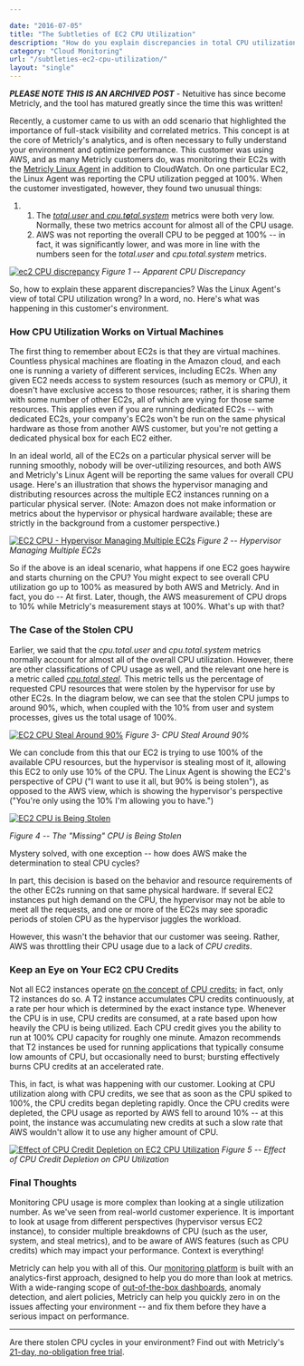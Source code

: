 ```yaml
---

date: "2016-07-05"
title: "The Subtleties of EC2 CPU Utilization"
description: "How do you explain discrepancies in total CPU utilization? Is the data wrong? In a word, no. Here’s what was happening in this customer’s environment."
category: "Cloud Monitoring"
url: "/subtleties-ec2-cpu-utilization/"
layout: "single"
---
```

***PLEASE NOTE THIS IS AN ARCHIVED POST*** - Netuitive has since become Metricly, and the tool has matured greatly since the time this was written!

Recently, a customer came to us with an odd scenario that highlighted the importance of full-stack visibility and correlated metrics. This concept is at the core of Metricly's analytics, and is often necessary to fully understand your environment and optimize performance.  This customer was using AWS, and as many Metricly customers do, was monitoring their EC2s with the [Metricly Linux Agent](https://docs.metricly.com/integrations/agents/linux-agent/) in addition to CloudWatch.  On one particular EC2, the Linux Agent was reporting the CPU utilization pegged at 100%.  When the customer investigated, however, they found two unusual things:

1.  1.  The [*total.user* and *cpu.t**o**tal.system*](https://docs.metricly.com/integrations/agents/linux-agent/#cpu-2) metrics were both very low. Normally, these two metrics account for almost all of the CPU usage.
    2.  AWS was not reporting the overall CPU to be pegged at 100% -- in fact, it was significantly lower, and was more in line with the numbers seen for the *total.user* and *cpu.total.system* metrics.

[![ec2 CPU discrepancy](https://s3-us-west-2.amazonaws.com/com-netuitive-app-usw2-public/wp-content/uploads/2016/06/Pic1.jpg)](https://s3-us-west-2.amazonaws.com/com-netuitive-app-usw2-public/wp-content/uploads/2016/06/Pic1.jpg)
*Figure 1 -- Apparent CPU Discrepancy*

So, how to explain these apparent discrepancies?  Was the Linux Agent's view of total CPU utilization wrong? In a word, no. Here's what was happening in this customer's environment.

### How CPU Utilization Works on Virtual Machines

The first thing to remember about EC2s is that they are virtual machines.  Countless physical machines are floating in the Amazon cloud, and each one is running a variety of different services, including EC2s. When any given EC2 needs access to system resources (such as memory or CPU), it doesn't have exclusive access to those resources; rather, it is sharing them with some number of other EC2s, all of which are vying for those same resources.  This applies even if you are running dedicated EC2s -- with dedicated EC2s, your company's EC2s won't be run on the same physical hardware as those from another AWS customer, but you're not getting a dedicated physical box for each EC2 either.

In an ideal world, all of the EC2s on a particular physical server will be running smoothly, nobody will be over-utilizing resources, and both AWS and Metricly's Linux Agent will be reporting the same values for overall CPU usage. Here's an illustration that shows the hypervisor managing and distributing resources across the multiple EC2 instances running on a particular physical server.  (Note: Amazon does not make information or metrics about the hypervisor or physical hardware available; these are strictly in the background from a customer perspective.)

[![EC2 CPU - Hypervisor Managing Multiple EC2s](https://s3-us-west-2.amazonaws.com/com-netuitive-app-usw2-public/wp-content/uploads/2016/06/Pic2.png)](https://s3-us-west-2.amazonaws.com/com-netuitive-app-usw2-public/wp-content/uploads/2016/06/Pic2.png)
*Figure 2 -- Hypervisor Managing Multiple EC2s*

So if the above is an ideal scenario, what happens if one EC2 goes haywire and starts churning on the CPU?  You might expect to see overall CPU utilization go up to 100% as measured by both AWS and Metricly.  And in fact, you do -- At first.  Later, though, the AWS measurement of CPU drops to 10% while Metricly's measurement stays at 100%.  What's up with that?

### The Case of the Stolen CPU

Earlier, we said that the *cpu.total.user* and *cpu.total.system* metrics normally account for almost all of the overall CPU utilization.  However, there are other classifications of CPU usage as well, and the relevant one here is a metric called [*cpu.total.steal*](https://docs.metricly.com/integrations/agents/linux-agent/#cpu-2).  This metric tells us the percentage of requested CPU resources that were stolen by the hypervisor for use by other EC2s.  In the diagram below, we can see that the stolen CPU jumps to around 90%, which, when coupled with the 10% from user and system processes, gives us the total usage of 100%.

[![EC2 CPU Steal Around 90%](https://s3-us-west-2.amazonaws.com/com-netuitive-app-usw2-public/wp-content/uploads/2016/06/Pic3.png)](https://s3-us-west-2.amazonaws.com/com-netuitive-app-usw2-public/wp-content/uploads/2016/06/Pic3.png)
*Figure 3- CPU Steal Around 90%*

We can conclude from this that our EC2 is trying to use 100% of the available CPU resources, but the hypervisor is stealing most of it, allowing this EC2 to only use 10% of the CPU. The Linux Agent is showing the EC2's perspective of CPU ("I want to use it all, but 90% is being stolen"), as opposed to the AWS view, which is showing the hypervisor's perspective ("You're only using the 10% I'm allowing you to have.")

[![EC2 CPU is Being Stolen](https://s3-us-west-2.amazonaws.com/com-netuitive-app-usw2-public/wp-content/uploads/2016/06/Pic4.png)](https://s3-us-west-2.amazonaws.com/com-netuitive-app-usw2-public/wp-content/uploads/2016/06/Pic4.png)

*Figure 4 -- The "Missing" CPU is Being Stolen*

Mystery solved, with one exception -- how does AWS make the determination to steal CPU cycles?

In part, this decision is based on the behavior and resource requirements of the other EC2s running on that same physical hardware.  If several EC2 instances put high demand on the CPU, the hypervisor may not be able to meet all the requests, and one or more of the EC2s may see sporadic periods of stolen CPU as the hypervisor juggles the workload.

However, this wasn't the behavior that our customer was seeing.  Rather, AWS was throttling their CPU usage due to a lack of *CPU credits*.

### Keep an Eye on Your EC2 CPU Credits

Not all EC2 instances operate [on the concept of CPU credits](https://docs.metricly.com/integrations/aws-integration/#ec2); in fact, only T2 instances do so.  A T2 instance accumulates CPU credits continuously, at a rate per hour which is determined by the exact instance type.  Whenever the CPU is in use, CPU credits are consumed, at a rate based upon how heavily the CPU is being utilized.  Each CPU credit gives you the ability to run at 100% CPU capacity for roughly one minute.  Amazon recommends that T2 instances be used for running applications that typically consume low amounts of CPU, but occasionally need to burst; bursting effectively burns CPU credits at an accelerated rate.

This, in fact, is what was happening with our customer.  Looking at CPU utilization along with CPU credits, we see that as soon as the CPU spiked to 100%, the CPU credits began depleting rapidly.  Once the CPU credits were depleted, the CPU usage as reported by AWS fell to around 10% -- at this point, the instance was accumulating new credits at such a slow rate that AWS wouldn't allow it to use any higher amount of CPU.

[![Effect of CPU Credit Depletion on EC2 CPU Utilization](https://s3-us-west-2.amazonaws.com/com-netuitive-app-usw2-public/wp-content/uploads/2016/06/Pic5.png)](https://s3-us-west-2.amazonaws.com/com-netuitive-app-usw2-public/wp-content/uploads/2016/06/Pic5.png)
*Figure 5 -- Effect of CPU Credit Depletion on CPU Utilization*

### Final Thoughts

Monitoring CPU usage is more complex than looking at a single utilization number.  As we've seen from real-world customer experience. It is important to look at usage from different perspectives (hypervisor versus EC2 instance), to consider multiple breakdowns of CPU (such as the user, system, and steal metrics), and to be aware of AWS features (such as CPU credits) which may impact your performance. Context is everything!

Metricly can help you with all of this.  Our [monitoring platform](/aws-cost-tool) is built with an analytics-first approach, designed to help you do more than look at metrics. With a wide-ranging scope of [out-of-the-box dashboards](/aws-monitoring-best-practices/), anomaly detection, and alert policies, Metricly can help you quickly zero in on the issues affecting your environment -- and fix them before they have a serious impact on performance.

* * * * *

Are there stolen CPU cycles in your environment? Find out with Metricly's [21-day, no-obligation free trial](/signup).
